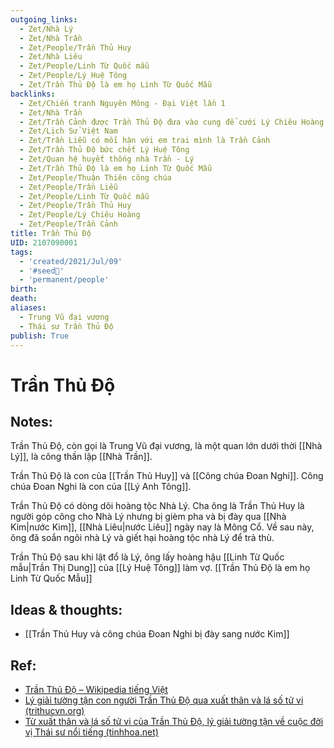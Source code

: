 ```yaml
---
outgoing_links:
  - Zet/Nhà Lý
  - Zet/Nhà Trần
  - Zet/People/Trần Thủ Huy
  - Zet/Nhà Liêu
  - Zet/People/Linh Từ Quốc mẫu
  - Zet/People/Lý Huệ Tông
  - Zet/Trần Thủ Độ là em họ Linh Từ Quốc Mẫu
backlinks:
  - Zet/Chiến tranh Nguyên Mông - Đại Việt lần 1
  - Zet/Nhà Trần
  - Zet/Trần Cảnh được Trần Thủ Độ đưa vào cung để cưới Lý Chiêu Hoàng
  - Zet/Lịch Sử Việt Nam
  - Zet/Trần Liễu có mối hận với em trai mình là Trần Cảnh
  - Zet/Trần Thủ Độ bức chết Lý Huệ Tông
  - Zet/Quan hệ huyết thống nhà Trần - Lý
  - Zet/Trần Thủ Độ là em họ Linh Từ Quốc Mẫu
  - Zet/People/Thuận Thiên công chúa
  - Zet/People/Trần Liễu
  - Zet/People/Linh Từ Quốc mẫu
  - Zet/People/Trần Thủ Huy
  - Zet/People/Lý Chiêu Hoàng
  - Zet/People/Trần Cảnh
title: Trần Thủ Độ
UID: 2107090001
tags:
  - 'created/2021/Jul/09'
  - '#seed🥜'
  - 'permanent/people'
birth: 
death:
aliases:
  - Trung Vũ đại vương
  - Thái sư Trần Thủ Độ
publish: True
---
```

# Trần Thủ Độ

## Notes:
Trần Thủ Độ, còn gọi là Trung Vũ đại vương, là một quan lớn dưới thời [[Nhà Lý]], là công thần lập [[Nhà Trần]].

Trần Thủ Độ là con của [[Trần Thủ Huy]] và [[Công chúa Đoan Nghi]]. Công chúa Đoan Nghi là con của [[Lý Anh Tông]].

Trần Thủ Độ có dòng dõi hoàng tộc Nhà Lý. Cha ông là Trần Thủ Huy là người góp công cho Nhà Lý nhưng bị gièm pha và bị đày qua [[Nhà Kim|nước Kim]], [[Nhà Liêu|nước Liêu]] ngày nay là Mông Cổ. Về sau này, ông đã soắn ngôi nhà Lý và giết hại hoàng tộc nhà Lý để trả thù.

Trần Thủ Độ sau khi lật đổ là Lý, ông lấy hoàng hậu [[Linh Từ Quốc mẫu|Trần Thị Dung]] của [[Lý Huệ Tông]] làm vợ. [[Trần Thủ Độ là em họ Linh Từ Quốc Mẫu]]

## Ideas & thoughts:
- [[Trần Thủ Huy và công chúa Đoan Nghi bị đày sang nước Kim]]


## Ref:
- [Trần Thủ Độ – Wikipedia tiếng Việt](https://vi.wikipedia.org/wiki/Tr%E1%BA%A7n_Th%E1%BB%A7_%C4%90%E1%BB%99)
- [Lý giải tường tận con người Trần Thủ Độ qua xuất thân và lá số tử vi (trithucvn.org)](https://trithucvn.org/van-hoa/tran-thu-do-la-so-tu-vi-xuat-than.html)
- [Từ xuất thân và lá số tử vi của Trần Thủ Độ, lý giải tường tận về cuộc đời vị Thái sư nổi tiếng (tinhhoa.net)](https://tinhhoa.net/tu-xuat-than-va-la-so-tu-vi-cua-tran-thu-do-ly-giai-tuong-tan-ve-cuoc-doi-vi-thai-su-noi-tieng.html)
